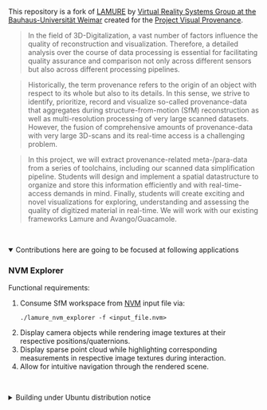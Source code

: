 This repository is a fork of [LAMURE](https://github.com/vrsys/lamure) by [Virtual Reality Systems Group at the Bauhaus-Universität Weimar](http://www.uni-weimar.de/medien/vr) created for the [Project Visual Provenance](https://www.uni-weimar.de/de/medien/professuren/vr/teaching/ss-2017/project-visual-provenance/).

>In the field of 3D-Digitalization, a vast number of factors influence the quality of reconstruction and visualization. Therefore, a detailed analysis over the course of data processing is essential for facilitating quality assurance and comparison not only across different sensors but also across different processing pipelines.

>Historically, the term provenance refers to the origin of an object with respect to its whole but also to its details. In this sense, we strive to identify, prioritize, record and visualize so-called provenance-data that aggregates during structure-from-motion (SfM) reconstruction as well as multi-resolution processing of very large scanned datasets. However, the fusion of comprehensive amounts of provenance-data with very large 3D-scans and its real-time access is a challenging problem.

>In this project, we will extract provenance-related meta-/para-data from a series of toolchains, including our scanned data simplification pipeline. Students will design and implement a spatial datastructure to organize and store this information efficiently and with real-time-access demands in mind. Finally, students will create exciting and novel visualizations for exploring, understanding and assessing the quality of digitized material in real-time. We will work with our existing frameworks Lamure and Avango/Guacamole.

&nbsp;<details open><summary>Contributions here are going to be focused at following applications</summary>

### NVM Explorer

Functional requirements:

1. Consume SfM workspace from [NVM](http://ccwu.me/vsfm/doc.html#nvm) input file via:
    ```
    ./lamure_nvm_explorer -f <input_file.nvm>
    ```
2. Display camera objects while rendering image textures at their respective positions/quaternions.
3. Display sparse point cloud while highlighting corresponding measurements in respective image textures during interaction.
4. Allow for intuitive navigation through the rendered scene.

</details>

&nbsp;<details><summary>Building under Ubuntu distribution notice</summary>

To be able to build [LAMURE](https://github.com/vrsys/lamure) framework, one has to manage following dependencies:

1. Get [CGAL 4.4](http://www.cgal.org/), [schism](https://github.com/chrislu/schism) and [Boost 1.62](http://www.boost.org/).
A very useful shortcut would be to get builds from [here](https://1drv.ms/f/s!ApCtNlJREf82dWvZ7hhdj36-HRs) and unpack them with:

    ```
    cd /
    sudo tar xvfj <name>.tar
    ```
2. Next, install
[OpenGL](www.opengl.org/),
[freeimage](freeimage.sourceforge.net/),
[GMP](gmplib.org/),
[MPFR](www.mpfr.org/),
[freeglut](freeglut.sourceforge.net/) via:

    ```
    sudo apt-get install libgl1-mesa-dev mesa-common-dev libfreeimageplus-dev libfreeimageplus-doc libfreeimageplus3 libgmp3-dev libmpfr-dev libmpfr-doc libmpfr4 libmpfr4-dbg freeglut3-dev
    ```
3. Install Gnu Compiler Collections 4.8:

    ```
    sudo apt-get install gcc-4.8 g++-4.8
    ```

    Make sure that CMake configuration is done properly:

    ```
    CMAKE_CXX_COMPILER:FILEPATH=/usr/bin/g++-4.8
    CMAKE_C_COMPILER:FILEPATH=/usr/bin/gcc-4.8
    ```
&nbsp;</details>